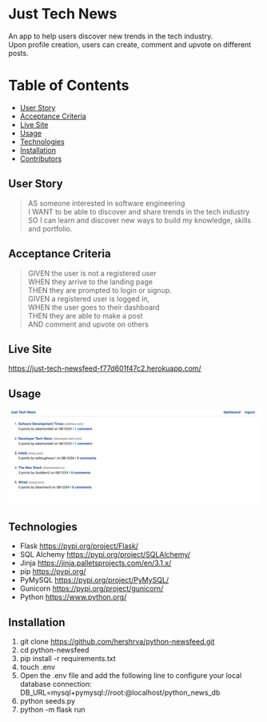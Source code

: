 # Just Tech News
An app to help users discover new trends in the tech industry. <br>
Upon profile creation, users can create, comment and upvote on different posts.

# Table of Contents
* [User Story](#userstory)
* [Acceptance Criteria](#acceptancecriteria)
* [Live Site](#livesite)
* [Usage](#usage)
* [Technologies](#technologies)
* [Installation](#installation)
* [Contributors](#contributors)

## User Story
> AS someone interested in software engineering <br>
> I WANT to be able to discover and share trends in the tech industry <br>
> SO I can learn and discover new ways to build my knowledge, skills and portfolio. <br>

## Acceptance Criteria
> GIVEN the user is not a registered user <br>
> WHEN they arrive to the landing page <br>
> THEN they are prompted to login or signup. <br>
> GIVEN a registered user is logged in, <br>
> WHEN the user goes to their dashboard <br>
> THEN they are able to make a post  <br>
> AND comment and upvote on others<br>

## Live Site
https://just-tech-newsfeed-f77d601f47c2.herokuapp.com/

## Usage
![alt text="Screenshot"](assets/screenshot.png)

## Technologies
* Flask https://pypi.org/project/Flask/
* SQL Alchemy https://pypi.org/project/SQLAlchemy/
* Jinja https://jinja.palletsprojects.com/en/3.1.x/
* pip https://pypi.org/
* PyMySQL https://pypi.org/project/PyMySQL/
* Gunicorn https://pypi.org/project/gunicorn/
* Python  https://www.python.org/

## Installation
1. git clone https://github.com/hershrva/python-newsfeed.git
2. cd python-newsfeed
3. pip install -r requirements.txt
4. touch .env
5. Open the .env file and add the following line to configure your local database connection: DB_URL=mysql+pymysql://root:@localhost/python_news_db
6. python seeds.py
7. python -m flask run
